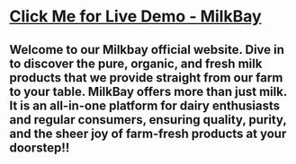 # <a href="https://milkbay.netlify.app/" target="_blank">Click Me for Live Demo - MilkBay</a>

## Welcome to our Milkbay official website. Dive in to discover the pure, organic, and fresh milk products that we provide straight from our farm to your table. MilkBay offers more than just milk. It is an all-in-one platform for dairy enthusiasts and regular consumers, ensuring quality, purity, and the sheer joy of farm-fresh products at your doorstep!!
